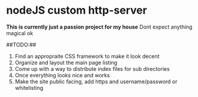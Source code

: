 # nodeJS custom http-server
**This is currently just a passion project for my house**
Dont expect anything magical ok

##TODO:##
1) Find an appropraite CSS framework to make it look decent
2) Organize and layout the main page listing
3) Come up with a way to distribute index files for sub directories
4) Once everything looks nice and works
5) Make the site public facing, add https and username/password or whitelisting
